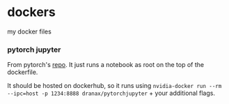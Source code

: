 # dockers
my docker files

### pytorch jupyter

From pytorch's [repo](https://github.com/pytorch/pytorch). It just runs a notebook as root on the top of the dockerfile.

It should be hosted on dockerhub, so it runs using `nvidia-docker run --rm --ipc=host -p 1234:8888 dranax/pytorchjupyter` + your additional flags.